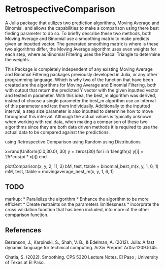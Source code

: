 # RetrospectiveComparison

A Julia package that utilizes two prediction algorithms, Moving Average and Binomial, and allows the capabilities to make a comparison using there best finding parameter to do so. To briefly describe these two methods, both Moving Average and Binomial use a smoothing matrix to make predicts given an inputted vector. The generated smoothing matrix is where is these two algorithms differ, the Moving Average algorithm uses even weights for each step, where as Binomial Filtering uses the Pascal Triangle to determine the weights.

This Package is completely independent of any existing Moving Average and Binomial Filtering packages previously developed in Julia, or any other programming language. Which is why two of the function that have been created are the algorithms for Moving Average and Binomial Filtering, both with output that return the predicted Y vector with the given inputted vector and tested m parameter. With this idea, the best_m algorithm was derived, instead of choose a single parameter the best_m algorithm use an interval of this parameter and test them individually. Additionally to the inputted interval, a step size parameter is also inputted to determine how to move throughout this interval. Although the actual values is typically unknown when working with real data, when making a comparison of these two algorithms since they are both data driven methods it is required to use the actual data to be compared against the predictions.





using Retrospective Comparison
using Random
using Distributions

x=rand(Uniform(0.0,30.0), 30)
y = zeros(30)
for i in 1:length(x)
    y[i] = 25*cos(pi * x[i])
end

plotComparison(x, y, 2, 11, 3)
bM, test, ttable = binomial_best_m(x, y, 1, 6, 1)
mM, test, ttable = movingaverage_best_m(x, y, 1, 6, 1)



## TODO ##

markup: * Parallelize the algorithm
        * Enhance the algorithm to be more efficient
        * Create restraints on the parameters limitlessness
        * incorprate the cross validation function that has been included, into more of the other comparison function.
## References ##

Bezanson, J., Karpinski, S., Shah, V. B., & Edelman, A. (2012). Julia: A fast dynamic language for technical computing. ArXiv Preprint ArXiv:1209.5145.

Chatla, S. (2022). Smoothing. CPS 5320 Lecture Notes. El Paso ; University of Texas at El Paso.
